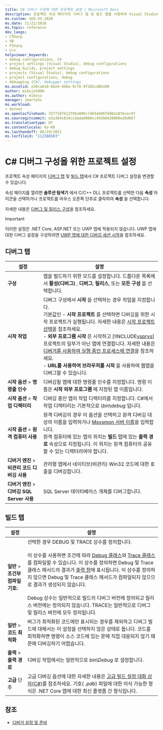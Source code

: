 ```yaml
---
title: C# 디버그 구성에 대한 프로젝트 설정 | Microsoft Docs
description: 프로젝트 속성 페이지의 디버그 탭 및 빌드 탭을 사용하여 Visual Studio에서 C# 디버그 구성의 프로젝트 설정을 변경하는 방법을 알아봅니다.
ms.custom: SEO-VS-2020
ms.date: 11/21/2018
ms.topic: reference
dev_langs:
- CSharp
- VB
- FSharp
- C++
helpviewer_keywords:
- debug configurations, C#
- project settings [Visual Studio], debug configurations
- debug builds, project settings
- projects [Visual Studio], debug configurations
- project configurations, debug
- debugging [C#], debugger settings
ms.assetid: e30ca810-66e9-4d6e-9cf6-9f285cd0b100
author: mikejo5000
ms.author: mikejo
manager: jmartens
ms.workload:
- dotnet
ms.openlocfilehash: 3377187412f95e090c7403ddd6f898a18f6cec9f
ms.sourcegitcommit: e3a364c014ccdada0860cc4930d428808e20d667
ms.translationtype: HT
ms.contentlocale: ko-KR
ms.lasthandoff: 06/19/2021
ms.locfileid: "112386503"
---
```

# <a name="project-settings-for--c-debug-configurations"></a>C# 디버그 구성을 위한 프로젝트 설정

프로젝트 속성 페이지의 [디버그 탭](#debug-tab) 및 [빌드 탭](#build-tab)에서 C# 프로젝트 디버그 설정을 변경할 수 있습니다.

속성 페이지를 열려면 **솔루션 탐색기** 에서 C/C++ DLL 프로젝트를 선택한 다음 **속성** 아이콘을 선택하거나 프로젝트를 마우스 오른쪽 단추로 클릭하여 **속성** 을 선택합니다.

자세한 내용은 [디버그 및 릴리스 구성](how-to-set-debug-and-release-configurations.md)을 참조하세요.

>[!IMPORTANT]
>이러한 설정은 .NET Core, ASP.NET 또는 UWP 앱에 적용되지 않습니다. UWP 앱에 대한 디버그 설정을 구성하려면 [UWP 앱에 대한 디버깅 세션 시작](start-a-debugging-session-for-a-store-app-in-visual-studio-vb-csharp-cpp-and-xaml.md)을 참조하세요.

## <a name="debug-tab"></a>디버그 탭

|설정|설명|
|-------------------------------------| - |
| **구성** | 앱을 빌드하기 위한 모드를 설정합니다. 드롭다운 목록에서 **활성(디버그)** , **디버그**, **릴리스**, 또는 **모든 구성** 을 선택합니다. |
| **시작 작업** | 디버그 구성에서 **시작** 을 선택하는 경우 작업을 지정합니다.<br />기본값인 - **시작 프로젝트** 를 선택하면 디버깅을 위한 시작 프로젝트가 실행됩니다. 자세한 내용은 [시작 프로젝트 선택](/previous-versions/visualstudio/visual-studio-2010/0s590bew(v=vs.100))을 참조하세요.<br />- **외부 프로그램 시작** 은 시작하고 [!INCLUDE[vsprvs](../code-quality/includes/vsprvs_md.md)] 프로젝트의 일부가 아닌 앱에 연결합니다. 자세한 내용은 [디버거를 사용하여 실행 중인 프로세스에 연결](attach-to-running-processes-with-the-visual-studio-debugger.md)을 참조하세요.<br />- **URL를 사용하여 브라우저를 시작** 을 사용하여 웹앱을 디버그할 수 있습니다. |
| **시작 옵션** > **명령줄 인수** | 디버깅될 앱에 대한 명령줄 인수를 지정합니다. 명령 이름은 **시작 외부 프로그램** 에 지정된 앱 이름입니다. |
| **시작 옵션** > **작업 디렉터리** | 디버깅 중인 앱의 작업 디렉터리를 지정합니다. C#에서 작업 디렉터리는 기본적으로 *\bin\debug* 입니다.
| **시작 옵션** > **원격 컴퓨터 사용**|원격 디버깅의 경우 이 옵션을 선택하고 원격 디버깅 대상의 이름을 입력하거나 [Msvsmon 서버 이름](../debugger/remote-debugging.md)을 입력합니다. <br />원격 컴퓨터에 있는 앱의 위치는 **빌드** 탭에 있는 **출력 경로** 속성으로 지정됩니다. 이 위치는 원격 컴퓨터의 공유할 수 있는 디렉터리여야 합니다.
| **디버거 엔진** > **비관리 코드 디버깅 사용** | 관리형 앱에서 네이티브(비관리) Win32 코드에 대한 호출을 디버깅합니다. |
| **디버거 엔진** > **디버깅 SQL Server 사용** | SQL Server 데이터베이스 개체를 디버그합니다. |

## <a name="build-tab"></a>빌드 탭

|설정|설명|
|-------------|-----------------|
|**일반** > **조건부 컴파일 기호:**|선택한 경우 DEBUG 및 TRACE 상수를 정의합니다.<br /><br /> 이 상수를 사용하면 조건에 따라 [Debug 클래스](/dotnet/api/system.diagnostics.debug)와 [Trace 클래스](/dotnet/api/system.diagnostics.trace)를 컴파일할 수 있습니다. 이 상수를 정의하면 Debug 및 Trace 클래스 메서드의 결과가 [출력 창](../ide/reference/output-window.md)에 표시됩니다. 이 상수를 정의하지 않으면 Debug 및 Trace 클래스 메서드가 컴파일되지 않으므로 결과가 생성되지 않습니다.<br /><br />Debug 상수는 일반적으로 빌드의 디버그 버전에 정의되고 릴리스 버전에는 정의되지 않습니다. TRACE는 일반적으로 디버그 및 릴리스 버전에 모두 정의됩니다.|
|**일반** > **코드 최적화**|버그가 최적화된 코드에만 표시되는 경우를 제외하고 디버그 빌드에 대해서는 이 설정을 선택하지 않은 상태로 둡니다. 코드를 최적화하면 명령이 소스 코드에 있는 문에 직접 대응되지 않기 때문에 디버깅하기 어렵습니다.|
|**출력** > **출력 경로**|디버깅 작업에서는 일반적으로 *bin\Debug* 로 설정합니다.|
|**고급** 단추|고급 디버깅 옵션에 대한 자세한 내용은 [고급 빌드 설정 대화 상자(C#)](../ide/reference/advanced-build-settings-dialog-box-csharp.md)를 참조하세요. 기호( *.pdb*) 파일에 대한 이식 가능한 형식은 .NET Core 앱에 대한 최신 플랫폼 간 형식입니다.

## <a name="see-also"></a>참조
- [디버거 설정 및 준비](../debugger/debugger-settings-and-preparation.md)